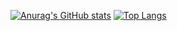 [![Anurag's GitHub stats](https://github-readme-stats.vercel.app/api?username=Triet1705&theme=one_dark_pro)](https://github.com/anuraghazra/github-readme-stats)
[![Top Langs](https://github-readme-stats.vercel.app/api/top-langs/?username=Triet1705&theme=one_dark_pro&layout=compact)](https://github.com/anuraghazra/github-readme-stats)
